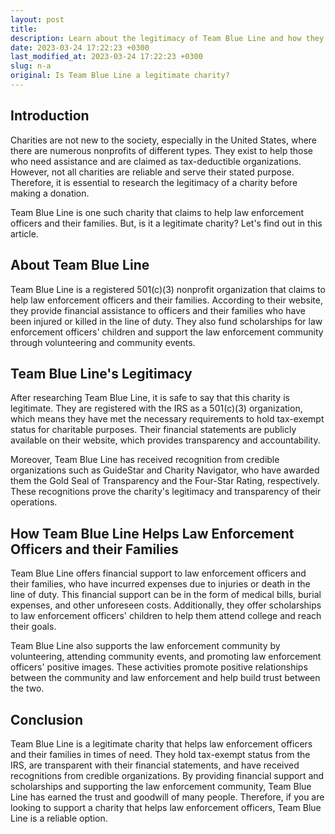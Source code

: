 ```yaml
---
layout: post
title: 
description: Learn about the legitimacy of Team Blue Line and how they help law enforcement officers and their families.
date: 2023-03-24 17:22:23 +0300
last_modified_at: 2023-03-24 17:22:23 +0300
slug: n-a
original: Is Team Blue Line a legitimate charity?
---
```

## Introduction

Charities are not new to the society, especially in the United States, where there are numerous nonprofits of different types. They exist to help those who need assistance and are claimed as tax-deductible organizations. However, not all charities are reliable and serve their stated purpose. Therefore, it is essential to research the legitimacy of a charity before making a donation. 

Team Blue Line is one such charity that claims to help law enforcement officers and their families. But, is it a legitimate charity? Let's find out in this article.

## About Team Blue Line

Team Blue Line is a registered 501(c)(3) nonprofit organization that claims to help law enforcement officers and their families. According to their website, they provide financial assistance to officers and their families who have been injured or killed in the line of duty. They also fund scholarships for law enforcement officers' children and support the law enforcement community through volunteering and community events. 

## Team Blue Line's Legitimacy

After researching Team Blue Line, it is safe to say that this charity is legitimate. They are registered with the IRS as a 501(c)(3) organization, which means they have met the necessary requirements to hold tax-exempt status for charitable purposes. Their financial statements are publicly available on their website, which provides transparency and accountability.

Moreover, Team Blue Line has received recognition from credible organizations such as GuideStar and Charity Navigator, who have awarded them the Gold Seal of Transparency and the Four-Star Rating, respectively. These recognitions prove the charity's legitimacy and transparency of their operations.

## How Team Blue Line Helps Law Enforcement Officers and their Families

Team Blue Line offers financial support to law enforcement officers and their families, who have incurred expenses due to injuries or death in the line of duty. This financial support can be in the form of medical bills, burial expenses, and other unforeseen costs. Additionally, they offer scholarships to law enforcement officers' children to help them attend college and reach their goals.

Team Blue Line also supports the law enforcement community by volunteering, attending community events, and promoting law enforcement officers' positive images. These activities promote positive relationships between the community and law enforcement and help build trust between the two.

## Conclusion

Team Blue Line is a legitimate charity that helps law enforcement officers and their families in times of need. They hold tax-exempt status from the IRS, are transparent with their financial statements, and have received recognitions from credible organizations. By providing financial support and scholarships and supporting the law enforcement community, Team Blue Line has earned the trust and goodwill of many people. Therefore, if you are looking to support a charity that helps law enforcement officers, Team Blue Line is a reliable option.